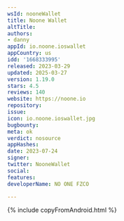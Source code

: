 ```yaml
---
wsId: nooneWallet
title: Noone Wallet
altTitle: 
authors:
- danny
appId: io.noone.ioswallet
appCountry: us
idd: '1668333995'
released: 2023-03-29
updated: 2025-03-27
version: 1.19.0
stars: 4.5
reviews: 140
website: https://noone.io
repository: 
issue: 
icon: io.noone.ioswallet.jpg
bugbounty: 
meta: ok
verdict: nosource
appHashes: 
date: 2023-07-24
signer: 
twitter: NooneWallet
social: 
features: 
developerName: NO ONE FZCO

---
```


{% include copyFromAndroid.html %}
